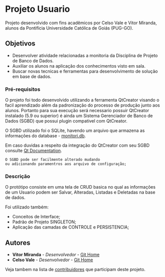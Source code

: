 # Projeto Usuario

Projeto desenvolvido com fins acadêmicos por Celso Vale e Vitor Miranda,
alunos da Pontifícia Universidade Católica de Goiás (PUG-GO). 

## Objetivos
* Desenvolver atividade relacionadas a monitoria da Disciplina de Projeto de Banco de Dados. 
* Auxiliar os alunos na aplicação dos conhecimentos visto em sala. 
* Buscar novas tecnicas e ferramentas para desenvolvimento de solução em base de dados. 

### Pré-requisitos

O projeto foi todo desenvolvido utilizando a ferramenta QtCreator visando o facil 
aprendizado além da padronização do processo de produção junto aos alunos. Portanto para
sua execução será necessario possuir QtCreator instalado (5.9 ou superior) é ainda um 
Sistema Gerenciador de Banco de Dados (SGBD) que possui plugin compativel com QtCreator. 

O SGBD utilizado foi o SQLite, havendo um arquivo que armazena as informações do database -
[monitori.db](https://github.com/YugoVtr/projetoUsuario/blob/master/monitoria.db). 

Em caso duvidas a respeito da integração do QtCreator com seu SGBD consulte 
[Qt Documentation](http://doc.qt.io/qt-5/sql-connecting.html).

```
O SGBD pode ser facilmente alterado mudando 
ou adicionando paramentros aos arquivo de configuração; 
```

### Descrição

O protótipo consiste em uma tela de CRUD basica no qual 
as informações de um Usuario podem ser Salvar, Alteradas, Listadas 
e Deletadas na base de dados. 

Foi utilizado também:
 * Conceitos de Interface; 
 * Padrão de Projeto SINGLETON; 
 * Aplicação das camadas de CONTROLE e PERSISTENCIA; 

## Autores

* **Vitor Miranda** - *Desenvolvedor* - [Git Home](https://github.com/Yugovtr)
* **Celso Vale** - *Desenvolvedor* - [Git Home](https://github.com/Celsopdvj)

Veja tambem na lista de [contribuidores](https://github.com/yugovtr/projetoUsuario/contributors) que participam deste projeto. 
